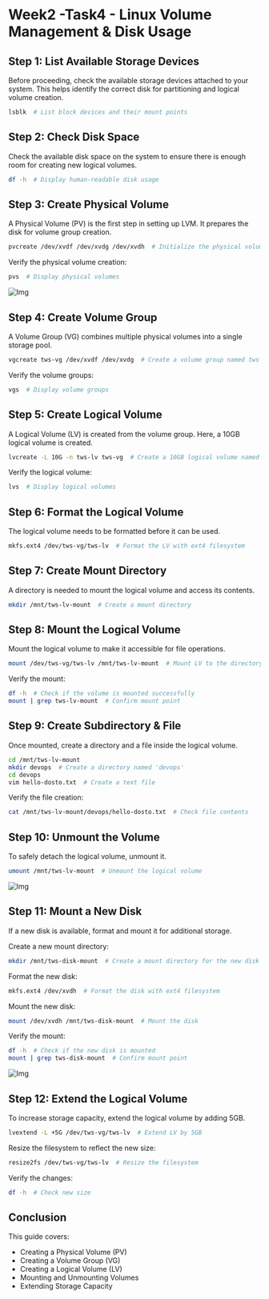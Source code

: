 #  Week2 -Task4 - Linux Volume Management & Disk Usage

## Step 1: List Available Storage Devices
Before proceeding, check the available storage devices attached to your system. This helps identify the correct disk for partitioning and logical volume creation.
```bash
lsblk  # List block devices and their mount points
```

## Step 2: Check Disk Space
Check the available disk space on the system to ensure there is enough room for creating new logical volumes.
```bash
df -h  # Display human-readable disk usage
```

## Step 3: Create Physical Volume
A Physical Volume (PV) is the first step in setting up LVM. It prepares the disk for volume group creation.
```bash
pvcreate /dev/xvdf /dev/xvdg /dev/xvdh  # Initialize the physical volumes
```
Verify the physical volume creation:
```bash
pvs  # Display physical volumes
```
![Img](https://github.com/Yash2526/90DaysOfDevOps/blob/master/2025/linux/Task%20Images/Attach%20Volume.png)

## Step 4: Create Volume Group
A Volume Group (VG) combines multiple physical volumes into a single storage pool.
```bash
vgcreate tws-vg /dev/xvdf /dev/xvdg  # Create a volume group named tws-vg
```
Verify the volume groups:
```bash
vgs  # Display volume groups
```

## Step 5: Create Logical Volume
A Logical Volume (LV) is created from the volume group. Here, a 10GB logical volume is created.
```bash
lvcreate -L 10G -n tws-lv tws-vg  # Create a 10GB logical volume named tws-lv
```
Verify the logical volume:
```bash
lvs  # Display logical volumes
```

## Step 6: Format the Logical Volume
The logical volume needs to be formatted before it can be used.
```bash
mkfs.ext4 /dev/tws-vg/tws-lv  # Format the LV with ext4 filesystem
```

## Step 7: Create Mount Directory
A directory is needed to mount the logical volume and access its contents.
```bash
mkdir /mnt/tws-lv-mount  # Create a mount directory
```

## Step 8: Mount the Logical Volume
Mount the logical volume to make it accessible for file operations.
```bash
mount /dev/tws-vg/tws-lv /mnt/tws-lv-mount  # Mount LV to the directory
```
Verify the mount:
```bash
df -h  # Check if the volume is mounted successfully
mount | grep tws-lv-mount  # Confirm mount point
```

## Step 9: Create Subdirectory & File
Once mounted, create a directory and a file inside the logical volume.
```bash
cd /mnt/tws-lv-mount
mkdir devops  # Create a directory named 'devops'
cd devops
vim hello-dosto.txt  # Create a text file
```
Verify the file creation:
```bash
cat /mnt/tws-lv-mount/devops/hello-dosto.txt  # Check file contents
```

## Step 10: Unmount the Volume
To safely detach the logical volume, unmount it.
```bash
umount /mnt/tws-lv-mount  # Unmount the logical volume
```
![Img](https://github.com/Yash2526/90DaysOfDevOps/blob/master/2025/linux/Task%20Images/mount-umount.png)

## Step 11: Mount a New Disk
If a new disk is available, format and mount it for additional storage.

Create a new mount directory:
```bash
mkdir /mnt/tws-disk-mount  # Create a mount directory for the new disk
```
Format the new disk:
```bash
mkfs.ext4 /dev/xvdh  # Format the disk with ext4 filesystem
```
Mount the new disk:
```bash
mount /dev/xvdh /mnt/tws-disk-mount  # Mount the disk
```
Verify the mount:
```bash
df -h  # Check if the new disk is mounted
mount | grep tws-disk-mount  # Confirm mount point
```
![Img](https://github.com/Yash2526/90DaysOfDevOps/blob/master/2025/linux/Task%20Images/disk-mount.png)

## Step 12: Extend the Logical Volume
To increase storage capacity, extend the logical volume by adding 5GB.
```bash
lvextend -L +5G /dev/tws-vg/tws-lv  # Extend LV by 5GB
```
Resize the filesystem to reflect the new size:
```bash
resize2fs /dev/tws-vg/tws-lv  # Resize the filesystem
```
Verify the changes:
```bash
df -h  # Check new size
```

## Conclusion
This guide covers:
- Creating a Physical Volume (PV)
- Creating a Volume Group (VG)
- Creating a Logical Volume (LV)
- Mounting and Unmounting Volumes
- Extending Storage Capacity
